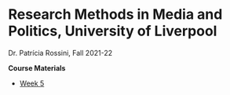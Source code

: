 # Research Methods in Media and Politics, University of Liverpool
 
Dr. Patrícia Rossini, Fall 2021-22


<p><strong>Course Materials</strong></p>
<ul>
  
  <li><a href="https://prossini.github.io/Research_Methods_UoL/Week5.html", target = "_blank">Week 5</a></li>
</ul>
</div>
